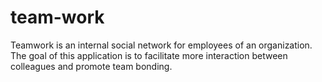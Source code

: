 # team-work
Teamwork is an internal social network for employees of an organization. The goal of this application is to facilitate more interaction between colleagues and promote team bonding.
